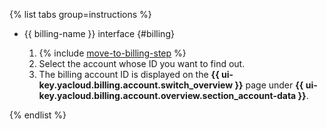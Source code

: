 {% list tabs group=instructions %}

- {{ billing-name }} interface {#billing}

   1. {% include [move-to-billing-step](../../billing/_includes/move-to-billing-step.md) %}
   1. Select the account whose ID you want to find out.
   1. The billing account ID is displayed on the **{{ ui-key.yacloud.billing.account.switch_overview }}** page under **{{ ui-key.yacloud.billing.account.overview.section_account-data }}**.

{% endlist %}
